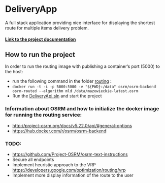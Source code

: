 # DeliveryApp
A full stack application providing nice interface for displaying the shortest route for multiple items delivery problem.
#### [Link to the project documentation](https://docs.google.com/document/d/1drHtQHOnIHabywGUjHAPBm6SAeDFVtBD/edit?fbclid=IwAR1BUkP8TeHHd-gaFw8grjQu_A49lQYMLuI-QvQgt5CaFrvvJ-TCfS9HSFM&pli=1#)


## How to run the project
In order to run the routing image with publishing a container’s port (5000) to the host:
- run the following command in the folder [routing](routing/) :
- ```docker run -t -i -p 5000:5000 -v "${PWD}:/data" osrm/osrm-backend osrm-routed --algorithm mld /data/mazowieckie-latest.osrm```
- Run the [DeliveryApi.sln](DeliveryApi/DeliveryApi/DeliveryApi.sln) and start the project

### Information about OSRM and how to initialize the docker image for running the routing service:
- http://project-osrm.org/docs/v5.22.0/api/#general-options
- https://hub.docker.com/r/osrm/osrm-backend

### TODO: 
- https://github.com/Project-OSRM/osrm-text-instructions
- Secure all endpoints
- Implement heuristic approach to the VRP https://developers.google.com/optimization/routing/vrp
- Implement more display information of the route to the user
